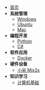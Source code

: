 <!-- docs/_sidebar.md -->
*   [首页](/)
* **系统管理**
  * [Windows](System_Management/Windows.md)
  * [Ubuntu](System_Management/Ubuntu.md)
  * [Mac](System_Management/Mac.md)
* **编程开发**
  * [Python](Programming_Development/Python.md)
  * [C#](Programming_Development/C#)
* **软件应用**
  * [Docker]()
* **硬件设备**
  * [小米 Mix2s]()
* **知识学习**
  * [计算机基础]()